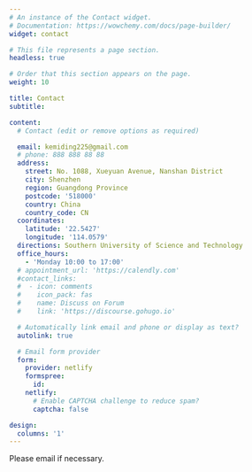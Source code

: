 ```yaml
---
# An instance of the Contact widget.
# Documentation: https://wowchemy.com/docs/page-builder/
widget: contact

# This file represents a page section.
headless: true

# Order that this section appears on the page.
weight: 10

title: Contact
subtitle:

content:
  # Contact (edit or remove options as required)

  email: kemiding225@gmail.com
  # phone: 888 888 88 88
  address:
    street: No. 1088, Xueyuan Avenue, Nanshan District
    city: Shenzhen
    region: Guangdong Province
    postcode: '518000'
    country: China
    country_code: CN
  coordinates:
    latitude: '22.5427'
    longitude: '114.0579'
  directions: Southern University of Science and Technology
  office_hours:
    - 'Monday 10:00 to 17:00'
  # appointment_url: 'https://calendly.com'
  #contact_links:
  #  - icon: comments
  #    icon_pack: fas
  #    name: Discuss on Forum
  #    link: 'https://discourse.gohugo.io'

  # Automatically link email and phone or display as text?
  autolink: true

  # Email form provider
  form:
    provider: netlify
    formspree:
      id:
    netlify:
      # Enable CAPTCHA challenge to reduce spam?
      captcha: false

design:
  columns: '1'
---
```


Please email if necessary.
